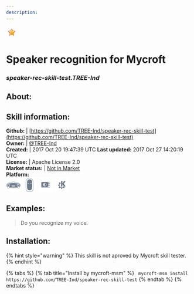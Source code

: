 ```yaml
---
description: 
---
```


![](../.gitbook/assets/star.png)  
# Speaker recognition for Mycroft  
### _speaker-rec-skill-test.TREE-Ind_  
## About:  


## Skill information:  
**Github:** | [https://github.com/TREE-Ind/speaker-rec-skill-test](https://github.com/TREE-Ind/speaker-rec-skill-test)  
**Owner:** | [@TREE-Ind](https://github.com/TREE-Ind)  
**Created:** | 2017 Oct 20 19:47:39 UTC  **Last updated:** 2017 Oct 27 14:20:19 UTC  
**License:** | Apache License 2.0  
**Market status:** | [Not in Market](https://market.mycroft.ai/skill/)  
**Platform:**  
 ![Mark I](../.gitbook/assets/mark-1-icon.png)  ![Mark II](../.gitbook/assets/mark-2-icon.png)  ![Picroft](../.gitbook/assets/picroft-icon.png)  ![plasmoid](../.gitbook/assets/kde.png)   
## Examples:  
> Do you recognize my voice.  
  
## Installation:  
{% hint style="warning" %}
This skill is not aproved by Mycroft skill tester.
{% endhint %}
    
{% tabs %}
{% tab title="Install by mycroft-msm" %}
``` mycroft-msm install https://github.com/TREE-Ind/speaker-rec-skill-test```
{% endtab %}
  {% endtabs %}
  